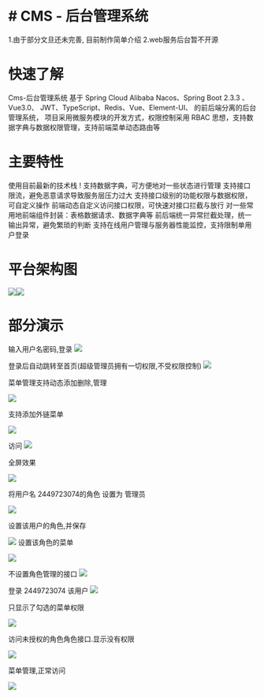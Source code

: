 # # CMS - 后台管理系统
 
 1.由于部分文旦还未完善, 目前制作简单介绍
 2.web服务后台暂不开源
 
# 快速了解

Cms-后台管理系统 基于 Spring Cloud Alibaba Nacos、Spring Boot 2.3.3 、 Vue3.0、 JWT、TypeScript、Redis、Vue、Element-UI、 的前后端分离的后台管理系统， 项目采用微服务模块的开发方式，权限控制采用 RBAC 思想，支持数据字典与数据权限管理，支持前端菜单动态路由等
 
 
# 主要特性

使用目前最新的技术栈 !
支持数据字典，可方便地对一些状态进行管理
支持接口限流，避免恶意请求导致服务层压力过大
支持接口级别的功能权限与数据权限，可自定义操作
前端动态自定义访问接口权限，可快速对接口拦截与放行
对一些常用地前端组件封装：表格数据请求、数据字典等
前后端统一异常拦截处理，统一输出异常，避免繁琐的判断
支持在线用户管理与服务器性能监控，支持限制单用户登录
 
 
 
# 平台架构图

![](%23%20CMS%20-%20%E5%90%8E%E5%8F%B0%E7%AE%A1%E7%90%86%E7%B3%BB%E7%BB%9F/wps1.jpg)![](%23%20CMS%20-%20%E5%90%8E%E5%8F%B0%E7%AE%A1%E7%90%86%E7%B3%BB%E7%BB%9F/wps2.jpg) 
 
# 部分演示

输入用户名密码,登录
![](%23%20CMS%20-%20%E5%90%8E%E5%8F%B0%E7%AE%A1%E7%90%86%E7%B3%BB%E7%BB%9F/wps3.jpg) 
 
登录后自动跳转至首页(超级管理员拥有一切权限,不受权限控制)
![](%23%20CMS%20-%20%E5%90%8E%E5%8F%B0%E7%AE%A1%E7%90%86%E7%B3%BB%E7%BB%9F/wps4.jpg) 
 
菜单管理支持动态添加删除,管理
 
![](%23%20CMS%20-%20%E5%90%8E%E5%8F%B0%E7%AE%A1%E7%90%86%E7%B3%BB%E7%BB%9F/wps5.jpg) 
 
 
 
支持添加外链菜单
 
 
![](%23%20CMS%20-%20%E5%90%8E%E5%8F%B0%E7%AE%A1%E7%90%86%E7%B3%BB%E7%BB%9F/wps6.jpg) 
 
访问
![](%23%20CMS%20-%20%E5%90%8E%E5%8F%B0%E7%AE%A1%E7%90%86%E7%B3%BB%E7%BB%9F/wps7.jpg) 
 
 
 
全屏效果
 
![](%23%20CMS%20-%20%E5%90%8E%E5%8F%B0%E7%AE%A1%E7%90%86%E7%B3%BB%E7%BB%9F/wps8.jpg) 
 
将用户名 2449723074的角色 设置为 管理员
 
![](%23%20CMS%20-%20%E5%90%8E%E5%8F%B0%E7%AE%A1%E7%90%86%E7%B3%BB%E7%BB%9F/wps9.jpg) 
 
 
设置该用户的角色,并保存
 
![](%23%20CMS%20-%20%E5%90%8E%E5%8F%B0%E7%AE%A1%E7%90%86%E7%B3%BB%E7%BB%9F/wps10.jpg) 
设置该角色的菜单
 
![](%23%20CMS%20-%20%E5%90%8E%E5%8F%B0%E7%AE%A1%E7%90%86%E7%B3%BB%E7%BB%9F/wps11.jpg) 
 
不设置角色管理的接口
![](%23%20CMS%20-%20%E5%90%8E%E5%8F%B0%E7%AE%A1%E7%90%86%E7%B3%BB%E7%BB%9F/wps12.jpg) 
 
登录 2449723074 该用户
![](%23%20CMS%20-%20%E5%90%8E%E5%8F%B0%E7%AE%A1%E7%90%86%E7%B3%BB%E7%BB%9F/wps13.jpg) 
 
只显示了勾选的菜单权限
 
![](%23%20CMS%20-%20%E5%90%8E%E5%8F%B0%E7%AE%A1%E7%90%86%E7%B3%BB%E7%BB%9F/wps14.jpg) 
 
访问未授权的角色角色接口.显示没有权限
 
![](%23%20CMS%20-%20%E5%90%8E%E5%8F%B0%E7%AE%A1%E7%90%86%E7%B3%BB%E7%BB%9F/wps15.jpg) 
 
菜单管理,正常访问
 
 
![](%23%20CMS%20-%20%E5%90%8E%E5%8F%B0%E7%AE%A1%E7%90%86%E7%B3%BB%E7%BB%9F/wps16.jpg) 
 
 
 
